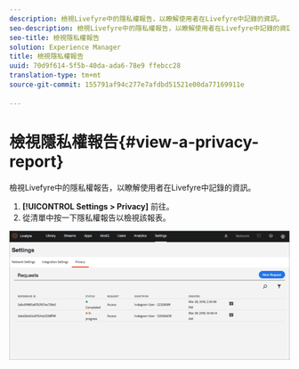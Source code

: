 ```yaml
---
description: 檢視Livefyre中的隱私權報告，以瞭解使用者在Livefyre中記錄的資訊。
seo-description: 檢視Livefyre中的隱私權報告，以瞭解使用者在Livefyre中記錄的資訊。
seo-title: 檢視隱私權報告
solution: Experience Manager
title: 檢視隱私權報告
uuid: 70d9f614-5f5b-40da-ada6-78e9 ffebcc28
translation-type: tm+mt
source-git-commit: 155791af94c277e7afdbd51521e00da77169911e

---
```



# 檢視隱私權報告{#view-a-privacy-report}

檢視Livefyre中的隱私權報告，以瞭解使用者在Livefyre中記錄的資訊。

1. **[!UICONTROL Settings > Privacy]** 前往。
1. 從清單中按一下隱私權報告以檢視該報表。

![](assets/privacypage5.png)

